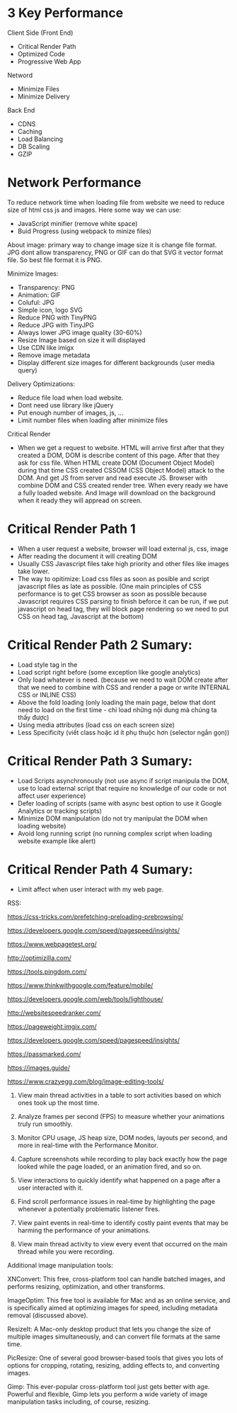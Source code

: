 # 3 Key Performance
Client Side (Front End)
- Critical Render Path
- Optimized Code 
- Progressive Web App

Netword
- Minimize Files
- Minimize Delivery

Back End
- CDNS
- Caching
- Load Balancing
- DB Scaling
- GZIP

 # Network Performance
 To reduce network time when loading file from website we need to reduce size of html css js and images. Here some way we can use:
 - JavaScript minifier (remove white space)
 - Buid Progress (using webpack to minize files)

About image: primary way to change image size it is change file format. JPG dont allow transparency, PNG or GIF can do that SVG it vector format file. So best file format it is PNG.

Minimize Images:
- Transparency: PNG
- Animation: GIF
- Coluful: JPG
- Simple icon, logo SVG
- Reduce PNG with TinyPNG
- Reduce JPG with TinyJPG
- Always lower JPG image quality (30-60%)
- Resize Image based on size it will displayed
- Use CDN like imigx
- Remove image metadata
- Display different size images for different backgrounds (user media query)

Delivery Optimizations:
- Reduce file load when load website.
- Dont need use library like jQuery
- Put enough number of images, js, ...
- Limit number files when loading after minimize files

Critical Render
- When we get a request to website. HTML will arrive first after that they created a DOM, DOM is describe content of this page. After that they ask for css file. When HTML create DOM (Document Object Model) during that time CSS created CSSOM (CSS Object Model) attack to the DOM. And get JS from server and read execute JS. Browser with combine DOM and CSS created render tree. When every ready we have a fully loaded website. And Image will download on the background when it ready they will appread on screen.

# Critical Render Path 1
- When a user request a website, browser will load external js, css, image
- After reading the document it will creating DOM
- Usually CSS Javascript files take high priority and other files like images take lower.
- The way to opitimize: Load css files as soon as posible and script javascript files as late as possible. (One main principles of CSS performance is to get CSS browser as soon as possible because Javascript requires CSS parsing to finish beforce it can be run, if we put javascript on head tag, they will block page rendering so we need to put CSS on head tag, Javascript at the bottom)

# Critical Render Path 2 Sumary:
- Load style tag in the <headd>
- Load script right before <body> (some exception like google analytics)
- Only load whatever is need. (because we need to wait DOM create after that we need to combine with CSS and render a page or write INTERNAL CSS or INLINE CSS)
- Above the fold loading (only loading the main page, below that dont need to load on the first time - chỉ load những nội dung mà chúng ta thấy được)
- Using media attributes (load css on each screen size)
- Less Specificity (viết class hoặc id ít phụ thuộc hơn (selector ngắn gọn))

# Critical Render Path 3 Sumary:
- Load Scripts asynchronously (not use async if script manipula the DOM, use to load external script that require no knowledge of our code or not affect user experience)
- Defer loading of scripts (same with async best option to use it Google Analytics or tracking scripts)
- Minimize DOM manipulation (do not try manipulat the DOM when loading website)
- Avoid long running script (no running complex script when loading website example like alert)

# Critical Render Path 4 Sumary:
- Limit affect when user interact with my web page.

RSS:

https://css-tricks.com/prefetching-preloading-prebrowsing/

https://developers.google.com/speed/pagespeed/insights/

https://www.webpagetest.org/

http://optimizilla.com/

https://tools.pingdom.com/

https://www.thinkwithgoogle.com/feature/mobile/

https://developers.google.com/web/tools/lighthouse/

http://websitespeedranker.com/

https://pageweight.imgix.com/

https://developers.google.com/speed/pagespeed/insights/

https://passmarked.com/

https://images.guide/

https://www.crazyegg.com/blog/image-editing-tools/


1. View main thread activities in a table to sort activities based on which ones took up the most time.

2. Analyze frames per second (FPS) to measure whether your animations truly run smoothly.

3. Monitor CPU usage, JS heap size, DOM nodes, layouts per second, and more in real-time with the Performance Monitor.

4. Capture screenshots while recording to play back exactly how the page looked while the page loaded, or an animation fired, and so on.

5. View interactions to quickly identify what happened on a page after a user interacted with it.

6. Find scroll performance issues in real-time by highlighting the page whenever a potentially problematic listener fires.

7. View paint events in real-time to identify costly paint events that may be harming the performance of your animations.
8. View main thread activity to view every event that occurred on the main thread while you were recording.

Additional image manipulation tools:

XNConvert: This free, cross-platform tool can handle batched images, and performs resizing, optimization, and other transforms.

ImageOptim: This free tool is available for Mac and as an online service, and is specifically aimed at optimizing images for speed, including metadata removal (discussed above).

ResizeIt: A Mac-only desktop product that lets you change the size of multiple images simultaneously, and can convert file formats at the same time.

PicResize: One of several good browser-based tools that gives you lots of options for cropping, rotating, resizing, adding effects to, and converting images.

Gimp: This ever-popular cross-platform tool just gets better with age. Powerful and flexible, Gimp lets you perform a wide variety of image manipulation tasks including, of course, resizing.